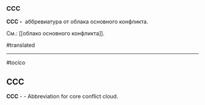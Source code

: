 ### CCC

**CCC -**  аббревиатура от облака основного конфликта.

См.: [[облако основного конфликта]].

#translated




<hr/>

#tocico

## CCC

<b>CCC</b> - - Abbreviation for core conflict cloud.  



